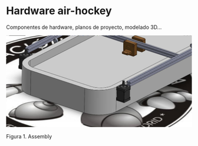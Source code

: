 # Hardware air-hockey

Componentes de hardware, planos de proyecto, modelado 3D...

![Assembly](image1.jpg)

Figura 1. Assembly
